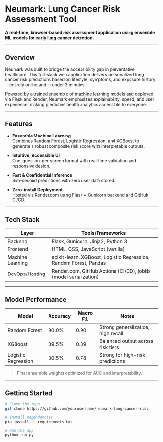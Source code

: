 # Neumark: Lung Cancer Risk Assessment Tool

**A real-time, browser-based risk assessment application using ensemble ML models for early lung cancer detection.**

---

## Overview

Neumark was built to bridge the accessibility gap in preventative healthcare. This full-stack web application delivers personalized lung cancer risk predictions based on lifestyle, symptoms, and exposure history—entirely online and in under 3 minutes.

Powered by a trained ensemble of machine learning models and deployed via Flask and Render, Neumark emphasizes explainability, speed, and user experience, making predictive health analytics accessible to everyone.

---

## Features

- **Ensemble Machine Learning**  
  Combines Random Forest, Logistic Regression, and XGBoost to generate a robust composite risk score with interpretable outputs.

- **Intuitive, Accessible UI**  
  One-question-per-screen format with real-time validation and responsive design.

- **Fast & Confidential Inference**  
  Sub-second predictions with zero user data stored.

- **Zero-install Deployment**  
  Hosted via Render.com using Flask + Gunicorn backend and GitHub CI/CD.

---

## Tech Stack

| Layer             | Tools/Frameworks                                                   |
|------------------|---------------------------------------------------------------------|
| Backend           | Flask, Gunicorn, Jinja2, Python 3                                  |
| Frontend          | HTML, CSS, JavaScript (vanilla)                                    |
| Machine Learning  | scikit-learn, XGBoost, Logistic Regression, Random Forest, Pandas  |
| DevOps/Hosting    | Render.com, GitHub Actions (CI/CD), joblib (model serialization)   |

---

## Model Performance

| Model              | Accuracy | Macro F1 | Notes                                       |
|-------------------|----------|----------|---------------------------------------------|
| Random Forest      | 90.0%    | 0.90     | Strong generalization, high recall          |
| XGBoost            | 89.5%    | 0.89     | Balanced output across risk tiers           |
| Logistic Regression| 80.5%    | 0.78     | Strong for high-risk predictions            |

> Final ensemble weights optimized for AUC and interpretability.

---

## Getting Started

```bash
# Clone the repo
git clone https://github.com/yourusername/neumark-lung-cancer-risk

# Install dependencies
pip install -r requirements.txt

# Run the app
python run.py
